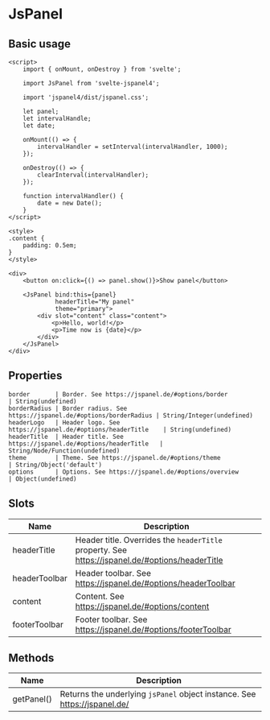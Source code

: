# JsPanel

## Basic usage
```example height:300
<script>
    import { onMount, onDestroy } from 'svelte';

    import JsPanel from 'svelte-jspanel4';

    import 'jspanel4/dist/jspanel.css';

    let panel;
    let intervalHandle;
    let date;

    onMount(() => {
        intervalHandler = setInterval(intervalHandler, 1000);
    });

    onDestroy(() => {
        clearInterval(intervalHandler);
    });

    function intervalHandler() {
        date = new Date();
    }
</script>

<style>
.content {
    padding: 0.5em;
}
</style>

<div>
    <button on:click={() => panel.show()}>Show panel</button>

    <JsPanel bind:this={panel}
             headerTitle="My panel"
             theme="primary">
        <div slot="content" class="content">
            <p>Hello, world!</p>
            <p>Time now is {date}</p>
        </div>
    </JsPanel>
</div>
```

## Properties
```properties
border       | Border. See https://jspanel.de/#options/border              | String(undefined)
borderRadius | Border radius. See https://jspanel.de/#options/borderRadius | String/Integer(undefined)
headerLogo   | Header logo. See https://jspanel.de/#options/headerTitle    | String(undefined)
headerTitle  | Header title. See https://jspanel.de/#options/headerTitle   | String/Node/Function(undefined)
theme        | Theme. See https://jspanel.de/#options/theme                | String/Object('default')
options      | Options. See https://jspanel.de/#options/overview           | Object(undefined)
```

## Slots

| Name          | Description |
|---------------|-------------|
| headerTitle   | Header title. Overrides the `headerTitle` property. See https://jspanel.de/#options/headerTitle |
| headerToolbar | Header toolbar. See https://jspanel.de/#options/headerToolbar |
| content       | Content. See https://jspanel.de/#options/content |
| footerToolbar | Footer toolbar. See https://jspanel.de/#options/footerToolbar |

## Methods

| Name       | Description |
|------------|-------------|
| getPanel() | Returns the underlying `jsPanel` object instance. See https://jspanel.de/ |
